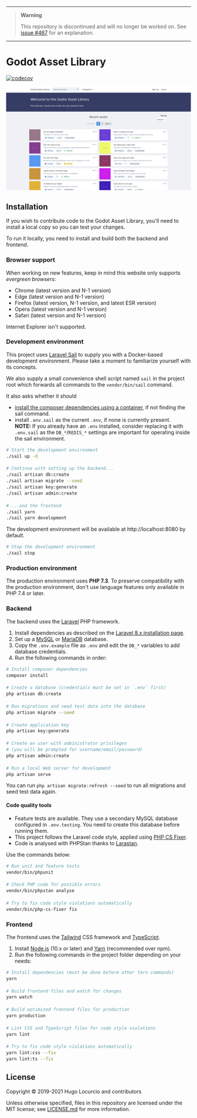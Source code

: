 ___


> **Warning**
> 
> This repository is discontinued and will no longer be worked on.
> See [issue #467](https://github.com/Calinou/godot-asset-library-laravel/issues/467) for an explanation.

___

# Godot Asset Library

[![codecov](https://codecov.io/gh/Calinou/godot-asset-library-laravel/branch/master/graph/badge.svg)](https://codecov.io/gh/Calinou/godot-asset-library-laravel)

![Screenshot](https://raw.githubusercontent.com/Calinou/media/master/godot-asset-library-laravel/screenshot.png)

## Installation

If you wish to contribute code to the Godot Asset Library, you'll need to
install a local copy so you can test your changes.

To run it locally, you need to install and build both the backend and frontend.

### Browser support

When working on new features, keep in mind this website only supports
*evergreen browsers*:

- Chrome (latest version and N-1 version)
- Edge (latest version and N-1 version)
- Firefox (latest version, N-1 version, and latest ESR version)
- Opera (latest version and N-1 version)
- Safari (latest version and N-1 version)

Internet Explorer isn't supported.

### Development environment

This project uses [Laravel Sail](https://laravel.com/docs/sail) to supply you with a Docker-based
development environment. Please take a moment to familiarize yourself with its concepts.

We also supply a small convenience shell script named `sail` in the project root which forwards all
commands to the `vendor/bin/sail` command.

It also asks whether it should
- [install the composer dependencies using a container](https://laravel.com/docs/sail#installing-composer-dependencies-for-existing-projects),
  if not finding the sail command.
- install `.env.sail` as the current `.env`, if none is currently present.  
  **NOTE:** If you already have an `.env` installed, consider replacing it with `.env.sail`
  as the `DB_*`/`REDIS_*` settings are important for operating inside the sail environment.

```bash
# Start the development environment
./sail up -d

# Continue with setting up the backend...
./sail artisan db:create
./sail artisan migrate --seed
./sail artisan key:generate
./sail artisan admin:create

# ...and the frontend
./sail yarn
./sail yarn development
```

The development environment will be available at http://localhost:8080 by default.

```bash
# Stop the development environment
./sail stop
```

### Production environment

The production environment uses **PHP 7.3**. To preserve compatibility with the
production environment, don't use language features only available in PHP 7.4 or
later.

### Backend

The backend uses the [Laravel](https://laravel.com/) PHP framework.

1. Install dependencies as described on the
   [Laravel 8.x installation page](https://laravel.com/docs/8.x/installation).
2. Set up a [MySQL](https://www.mysql.com)
   or [MariaDB](https://mariadb.org/) database.
3. Copy the `.env.example` file as `.env` and edit the `DB_*` variables
   to add database credentials.
4. Run the following commands in order:

```bash
# Install composer dependencies
composer install

# Create a database (credentials must be set in `.env` first)
php artisan db:create

# Run migrations and seed test data into the database
php artisan migrate --seed

# Create application key
php artisan key:generate

# Create an user with administrator privileges
# (you will be prompted for username/email/password)
php artisan admin:create

# Run a local Web server for development
php artisan serve
```

You can run `php artisan migrate:refresh --seed` to run all migrations
and seed test data again.

#### Code quality tools

- Feature tests are available. They use a secondary MySQL database configured
  in `.env.testing`. You need to create this database before running them.
- This project follows the Laravel code style,
  applied using [PHP CS Fixer](https://github.com/FriendsOfPhp/PHP-CS-Fixer).
- Code is analysed with PHPStan thanks to
  [Larastan](https://github.com/nunomaduro/larastan).

Use the commands below:

```bash
# Run unit and feature tests
vendor/bin/phpunit

# Check PHP code for possible errors
vendor/bin/phpstan analyse

# Try to fix code style violations automatically
vendor/bin/php-cs-fixer fix
```

### Frontend

The frontend uses the [Tailwind](https://tailwindcss.com/) CSS framework
and [TypeScript](https://www.typescriptlang.org/).

1. Install [Node.js](https://nodejs.org/en/) (10.x or later)
   and [Yarn](https://nodejs.org/en/) (recommended over npm).
2. Run the following commands in the project folder depending on your needs:

```bash
# Install dependencies (must be done before other Yarn commands)
yarn

# Build frontend files and watch for changes
yarn watch

# Build optimized frontend files for production
yarn production

# Lint CSS and TypeScript files for code style violations
yarn lint

# Try to fix code style violations automatically
yarn lint:css --fix
yarn lint:ts --fix
```

## License

Copyright © 2019-2021 Hugo Locurcio and contributors

Unless otherwise specified, files in this repository are licensed under
the MIT license; see [LICENSE.md](LICENSE.md) for more information.
